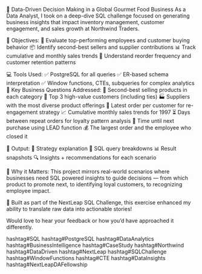 💼 Data-Driven Decision Making in a Global Gourmet Food Business
As a Data Analyst, I took on a deep-dive SQL challenge focused on generating business insights that impact inventory management, customer engagement, and sales growth at Northwind Traders.

🧠 Objectives:
🎯 Evaluate top-performing employees and customer buying behavior
📦 Identify second-best sellers and supplier contributions
📊 Track cumulative and monthly sales trends
🔁 Understand reorder frequency and customer retention patterns

💻 Tools Used:
✅ PostgreSQL for all queries
✅ ER-based schema interpretation
✅ Window functions, CTEs, subqueries for complex analytics
📍 Key Business Questions Addressed:
🥈 Second-best selling products in each category
👑 Top 3 high-value customers (including ties)
🏭 Suppliers with the most diverse product offerings
📅 Latest order per customer for re-engagement strategy
📈 Cumulative monthly sales trends for 1997
⏳ Days between repeat orders for loyalty pattern analysis
🔁 Time until next purchase using LEAD function
💰 The largest order and the employee who closed it

📘 Output:
📌 Strategy explanation
📄 SQL query breakdowns
📊 Result snapshots
🔍 Insights + recommendations for each scenario

🧩 Why it Matters:
This project mirrors real-world scenarios where businesses need SQL powered insights to guide decisions — from which product to promote next, to identifying loyal customers, to recognizing employee impact.

🧠 Built as part of the NextLeap SQL Challenge, this exercise enhanced my ability to translate raw data into actionable stories!

Would love to hear your feedback or how you’d have approached it differently.


hashtag#SQL hashtag#PostgreSQL hashtag#DataAnalytics hashtag#BusinessIntelligence hashtag#CaseStudy hashtag#Northwind hashtag#DataDriven hashtag#NextLeap hashtag#SQLChallenge hashtag#WindowFunctions hashtag#CTE hashtag#DataInsights hashtag#NextLeapDAFellowship
